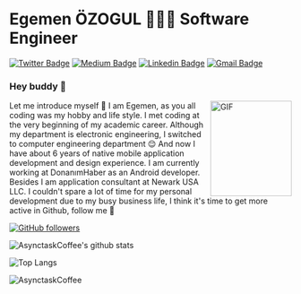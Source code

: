 # Egemen ÖZOGUL 👨🏻‍💻 Software Engineer

[![Twitter Badge](https://img.shields.io/badge/-basicodemine-1ca0f1?style=flat-square&labelColor=1ca0f1&logo=twitter&logoColor=white&link=https://twitter.com/basicodemine)](https://twitter.com/basicodemine) 
[![Medium Badge](https://img.shields.io/badge/-AsynctaskCoffee-000000?style=flat-square&labelColor=000000&logo=Medium&link=https://medium.com/@AsynctaskCoffee/)](https://medium.com/@AsynctaskCoffee/)
[![Linkedin Badge](https://img.shields.io/badge/-basicodemine-blue?style=flat-square&logo=Linkedin&logoColor=white&link=https://www.linkedin.com/in/basicodemine/)](https://www.linkedin.com/in/basicodemine/) 
[![Gmail Badge](https://img.shields.io/badge/-asynctaskcoffee@gmail.com-c14438?style=flat-square&logo=Gmail&logoColor=white&link=mailto:AsynctaskCoffee@gmail.com)](mailto:AsynctaskCoffee@gmail.com)

### Hey buddy 👋

 <img align="right" width="145" height="170" alt="GIF" src="https://media.giphy.com/media/llarwdtFqG63IlqUR1/source.gif" />

Let me introduce myself :slightly_smiling_face: I am Egemen, as you all coding was my hobby and life style. I met coding at the very beginning of my academic career. Although my department is electronic engineering, I switched to computer engineering department :relieved: And now I have about 6 years of native mobile application development and design experience. I am currently working at DonanımHaber as an Android developer. Besides I am application consultant at Newark USA LLC. I couldn't spare a lot of time for my personal development due to my busy business life, I think it's time to get more active in Github, follow me :metal: 
  
[![GitHub followers](https://img.shields.io/github/followers/AsynctaskCoffee?label=Follow&style=social)](https://github.com/AsynctaskCoffee/?tab=follow)



![AsynctaskCoffee's github stats](https://github-readme-stats.vercel.app/api?username=AsynctaskCoffee&show_icons=true&hide_border=true)

![Top Langs](https://github-readme-stats.vercel.app/api/top-langs/?username=AsynctaskCoffee&layout=compact&hide_border=true)


![AsynctaskCoffee](https://komarev.com/ghpvc/?username=AsynctaskCoffee)
